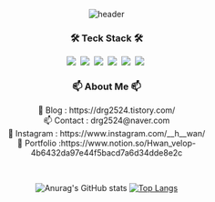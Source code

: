 <div align="center">
  
![header](https://capsule-render.vercel.app/api?type=waving&color=timeauto&height=200&section=header&text=KiHwan%20Yun&fontColor=fcba03&fontSize=90&fontAlign=62&fontAlignY=32&desc=Hwan_velop&descSize=25&descAlign=85&descAlignY=50)

<h3 align="center">🛠 Teck Stack 🛠</h3>
<p align="center">
  <img src="https://img.shields.io/badge/Java-007396?style=flat-square&logo=Java&logoColor=white"/></a>&nbsp
  <img src="https://img.shields.io/badge/Spring-6DB33F?style=flat-square&logo=Spring&logoColor=white"/></a>&nbsp 
  <img src="https://img.shields.io/badge/Javascript-ffb13b?style=flat-square&logo=javascript&logoColor=white"/></a>&nbsp 
  <img src="https://img.shields.io/badge/css-1572B6?style=flat-square&logo=css3&logoColor=white"/></a>&nbsp 
  <img src="https://img.shields.io/badge/Mysql-E6B91E?style=flat-square&logo=MySql&logoColor=white"/></a>&nbsp
  <img src="https://img.shields.io/badge/Oracle-F80000?style=flat-square&logo=Oracle&logoColor=white"/></a>&nbsp
</p>


<h3 align="center"> 📫 About Me 📫 </h3>
<p align="center">
 📝 Blog : https://drg2524.tistory.com/<br>
📫 Contact : drg2524@naver.com<br>
🏢 Instagram : https://www.instagram.com/__h__wan/<br>
📜 Portfolio :https://www.notion.so/Hwan_velop-4b6432da97e44f5bacd7a6d34dde8e2c<br>
</p>

<br>

  
![Anurag's GitHub stats](https://github-readme-stats.vercel.app/api?username=KiHwanY&show_icons=true&theme=radical)  [![Top Langs](https://github-readme-stats.vercel.app/api/top-langs/?username=KiHwanY&layout=compact)](https://github.com/KiHwanY/github-readme-stats)




</div>
